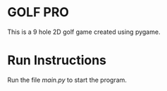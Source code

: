 # GOLF PRO
This is a 9 hole 2D golf game created using pygame.

# Run Instructions
Run the file *main.py* to start the program.
